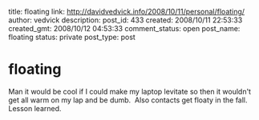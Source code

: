 title: floating
link: http://davidvedvick.info/2008/10/11/personal/floating/
author: vedvick
description: 
post_id: 433
created: 2008/10/11 22:53:33
created_gmt: 2008/10/12 04:53:33
comment_status: open
post_name: floating
status: private
post_type: post

# floating

Man it would be cool if I could make my laptop levitate so then it wouldn't get all warm on my lap and be dumb.  Also contacts get floaty in the fall.  Lesson learned.